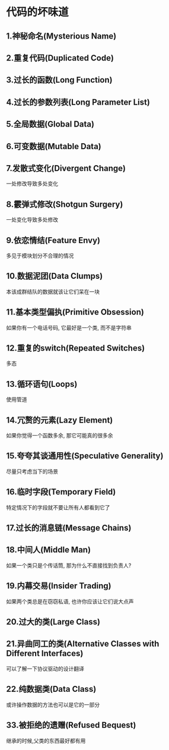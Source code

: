 # 代码的坏味道

## 1.神秘命名(Mysterious Name)

## 2.重复代码(Duplicated Code)

## 3.过长的函数(Long Function)

## 4.过长的参数列表(Long Parameter List)

## 5.全局数据(Global Data)

## 6.可变数据(Mutable Data)

## 7.发散式变化(Divergent Change)

一处修改导致多处变化

## 8.霰弹式修改(Shotgun Surgery)

一处变化导致多处修改

## 9.依恋情结(Feature Envy)

多见于模块划分不合理的情况

## 10.数据泥团(Data Clumps)

本该成群结队的数据就该让它们呆在一块

## 11.基本类型偏执(Primitive Obsession)

如果你有一个电话号码, 它最好是一个类, 而不是字符串

## 12.重复的switch(Repeated Switches)

多态

## 13.循环语句(Loops)

使用管道

## 14.冗赘的元素(Lazy Element)

如果你觉得一个函数多余, 那它可能真的很多余

## 15.夸夸其谈通用性(Speculative Generality)

尽量只考虑当下的场景

## 16.临时字段(Temporary Field)

特定情况下的字段就不要让所有人都看到它了

## 17.过长的消息链(Message Chains)

## 18.中间人(Middle Man)

如果一个类只是个传话筒, 那为什么不直接找到负责人?

## 19.内幕交易(Insider Trading)

如果两个类总是在窃窃私语, 也许你应该让它们说大点声

## 20.过大的类(Large Class)

## 21.异曲同工的类(Alternative Classes with Different Interfaces)

可以了解一下协议驱动的设计翻译

## 22.纯数据类(Data Class)

或许操作数据的方法也可以是它的一部分

## 33.被拒绝的遗赠(Refused Bequest)

继承的时候,父类的东西最好都有用
